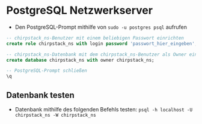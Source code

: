 # PostgreSQL Netzwerkserver
- Den PostgreSQL-Prompt mithilfe von `sudo -u postgres psql` aufrufen

```sql
-- chirpstack_ns-Benutzer mit einem beliebigen Passwort einrichten
create role chirpstack_ns with login password 'passwort_hier_eingeben'; 

-- chirpstack_ns-Datenbank mit dem chirpstack_ns-Benutzer als Owner einrichten;
create database chirpstack_ns with owner chirpstack_ns;

-- PostgreSQL-Prompt schließen 
\q
```

## Datenbank testen
- Datenbank mithilfe des folgenden Befehls testen: `psql -h localhost -U chirpstack_ns -W chirpstack_ns`